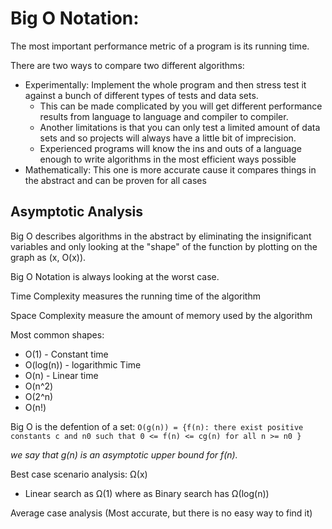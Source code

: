 # Big O Notation:
The most important performance metric of a program is its running time.

There are two ways to compare two different algorithms:
* Experimentally: Implement the whole program and then stress test it against a bunch of different types of tests and data sets.
    * This can be made complicated by you will get different performance results from language to language and compiler to compiler.
    * Another limitations is that you can only test a limited amount of data sets and so projects will always have a little bit of imprecision.
    * Experienced programs will know the ins and outs of a language enough to write algorithms in the most efficient ways possible
* Mathematically: This one is more accurate cause it compares things in the abstract and can be proven for all cases

## Asymptotic Analysis  

Big O describes algorithms in the abstract by eliminating the insignificant variables and only looking at the "shape" of the function by plotting on the graph as (x, O(x)).

Big O Notation is always looking at the worst case.

Time Complexity measures the running time of the algorithm

Space Complexity measure the amount of memory used by the algorithm

Most common shapes:
* O(1) - Constant time
* O(log(n)) - logarithmic Time
* O(n) - Linear time
* O(n^2)
* O(2^n)
* O(n!)

Big O is the defention of a set:
`O(g(n)) = {f(n): there exist positive constants c and n0 such that 0 <= f(n) <= cg(n) for all n >= n0 }`

*we say that g(n) is an asymptotic upper bound for f(n).*

Best case scenario analysis: Ω(x)
* Linear search as Ω(1) where as Binary search has Ω(log(n))

Average case analysis (Most accurate, but there is no easy way to find it)